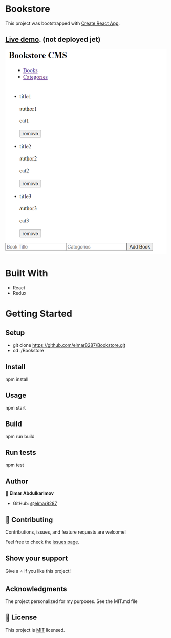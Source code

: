 # Bookstore

This project was bootstrapped with [Create React App](https://github.com/facebook/create-react-app).


## [Live demo](). (not deployed jet)

![Screen Shot](./src/screen-shot.PNG)

# Built With
- React
- Redux

# Getting Started

## Setup
- git clone https://github.com/elmar8287/Bookstore.git
- cd ./Bookstore

## Install
npm install

## Usage
npm start

## Build
npm run build

## Run tests
npm test

## Author

👤 **Elmar Abdulkarimov**

- GitHub: [@elmar8287](https://github.com/elmar8287)


## 🤝 Contributing

Contributions, issues, and feature requests are welcome!

Feel free to check the [issues page](../../issues/).

## Show your support

Give a ⭐️ if you like this project!

## Acknowledgments

The project personalized for my  purposes. See the MIT.md file

## 📝 License

This project is [MIT](./MIT.md) licensed.